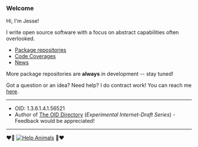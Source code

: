### Welcome

Hi, I'm Jesse!

I write open source software with a focus on abstract capabilities often overlooked.

- [Package repositories](https://github.com/JesseCoretta?tab=repositories)
- [Code Coverages](https://app.codecov.io/gh/JesseCoretta?repoDisplay=Active)
- [News](https://github.com/JesseCoretta/JesseCoretta/blob/main/NEWS.md)

More package repositories are **always** in development -- stay tuned!

Got a question or an idea? Need help? I do contract work! You can reach me [here](mailto:jesse.coretta@icloud.com).

----

- OID: 1.3.6.1.4.1.56521
- Author of [The OID Directory](https://oid.directory) (_Experimental Internet-Draft Series_) - Feedback would be appreciated!

----

❤️💜 [![Help Animals](https://img.shields.io/badge/help_animals-gray?label=%F0%9F%90%BE%20%F0%9F%98%BC%20%F0%9F%90%B6&labelColor=yellow)](https://github.com/JesseCoretta/JesseCoretta/blob/main/DONATIONS.md)  💜❤️
